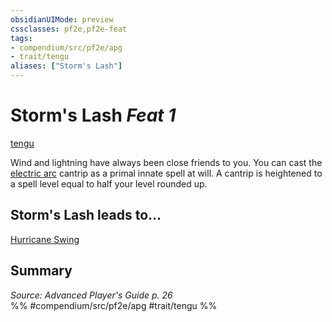 ```yaml
---
obsidianUIMode: preview
cssclasses: pf2e,pf2e-feat
tags:
- compendium/src/pf2e/apg
- trait/tengu
aliases: ["Storm's Lash"]
---
```

# Storm's Lash  *Feat 1*  
[tengu](rules/traits/tengu-b1.md "Tengu Ancestry & Heritage Trait")  


Wind and lightning have always been close friends to you. You can cast the [electric arc](compendium/spells/electric-arc.md) cantrip as a primal innate spell at will. A cantrip is heightened to a spell level equal to half your level rounded up.

## Storm's Lash leads to...

[Hurricane Swing](compendium/feats/hurricane-swing-loag.md)

## Summary

*Source: Advanced Player's Guide p. 26*  
%% #compendium/src/pf2e/apg #trait/tengu %%